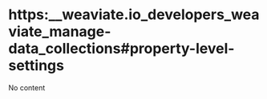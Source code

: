 # https:\_\_weaviate.io_developers_weaviate_manage-data_collections#property-level-settings

No content
